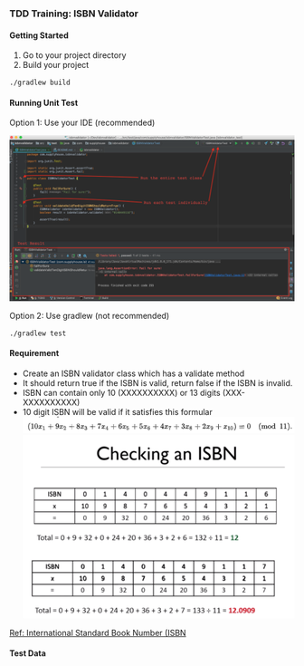 ### TDD Training: ISBN Validator

#### Getting Started
1. Go to your project directory
2. Build your project
```
./gradlew build  
```

#### Running Unit Test
Option 1: Use your IDE (recommended)

![alt text](https://github.com/pongpon-tienthong/isbnvalidator/raw/master/images/runningJunit.png)

Option 2: Use gradlew (not recommended)
```
./gradlew test
```
#### Requirement
* Create an ISBN validator class which has a validate method
* It should return true if the ISBN is valid, return false if the ISBN is invalid.
* ISBN can contain only 10 (XXXXXXXXXX) or 13 digits (XXX-XXXXXXXXXX)
* 10 digit ISBN will be valid if it satisfies this formular
![alt text](https://github.com/pongpon-tienthong/isbnvalidator/raw/master/images/10DigitFormula.png)
![alt text](https://github.com/pongpon-tienthong/isbnvalidator/raw/master/images/10DigitExample.png)


[Ref: International Standard Book Number (ISBN](https://en.wikipedia.org/wiki/International_Standard_Book_Number)

#### Test Data

